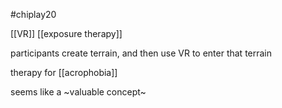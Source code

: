 #chiplay20

[[VR]] [[exposure therapy]]

participants create terrain, and then use VR to enter that terrain

therapy for [[acrophobia]]

seems like a ~valuable concept~
